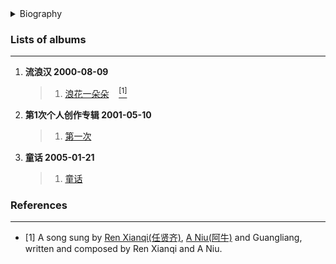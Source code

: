 <details>
<summary>Biography</summary>

![光良](https://thumbsnap.com/i/RgdeJtjD.png)

?> Malaysian-Chinese, Taiwanese pop singer, joined Rolling Stone Records in 1995, Guang Liang and [Pin Guan](./docs/artists/pinguan) formed "[无印良品](./docs/artists/wuyinliangping)".

</details>


### Lists of albums
---

1. **流浪汉 2000-08-09**
    > 1. [浪花一朵朵](https://e1.pcloud.link/publink/show?code=XZmdx4Z2xcOQIQLUNYwg9FpnML9RXMktVUk ':id=gl_lhydd') &nbsp;&nbsp;&nbsp;[<sup>[1]</sup>](#refer-anchor-1) 
1. **第1次个人创作专辑 2001-05-10**
    > 1. [第一次](https://e1.pcloud.link/publink/show?code=XZIix4ZJmAANEUW0ihJxdOvoz2OJ06XW3jy)
1. **童话 2005-01-21**
    > 1. [童话](https://e1.pcloud.link/publink/show?code=XZEix4ZaNEYdfBWySL1oeVA2IG1Hh2aDI27)

### References
---

- <span id="refer-anchor-1">[1]</span> A song sung by [Ren Xianqi(任贤齐)](./docs/artists/renxianqi?id=rxq_lhydd), [A Niu(阿牛)](./docs/artists/aniu?id=an_lhydd) and Guangliang, written and composed by Ren Xianqi and A Niu. 